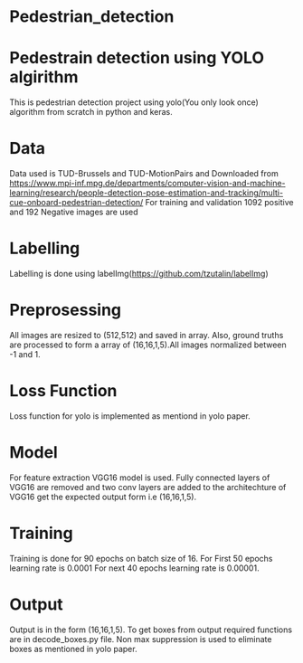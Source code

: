 # Pedestrian_detection

# Pedestrain detection using YOLO algirithm

This is pedestrian detection project using yolo(You only look once) algorithm from scratch in python and keras.

# Data

Data used is TUD-Brussels and TUD-MotionPairs and Downloaded from https://www.mpi-inf.mpg.de/departments/computer-vision-and-machine-learning/research/people-detection-pose-estimation-and-tracking/multi-cue-onboard-pedestrian-detection/
For training and validation 1092 positive and 192 Negative images are used

# Labelling
Labelling is done using labelImg(https://github.com/tzutalin/labelImg)

# Preprosessing
All images are resized to (512,512) and saved in array. Also, ground truths are processed to form a array of (16,16,1,5).All images normalized between -1 and 1.

# Loss Function
Loss function for yolo is implemented as mentiond in yolo paper.

# Model
For feature extraction VGG16 model is used. Fully connected layers of VGG16 are removed and two conv layers are added to the architechture of VGG16 get the expected output form i.e (16,16,1,5).

# Training
Training is done for 90 epochs on batch size of 16.
For First 50 epochs learning rate is 0.0001
For next 40 epochs learning rate is 0.00001.

# Output
Output is in the form (16,16,1,5). To get boxes from output required functions are in decode_boxes.py file. Non max suppression is used to eliminate boxes as mentioned in yolo paper.
